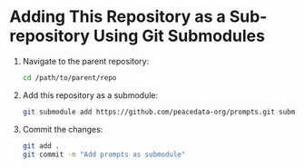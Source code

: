 # Adding This Repository as a Sub-repository Using Git Submodules

1. Navigate to the parent repository:
   ```bash
   cd /path/to/parent/repo
   ```

2. Add this repository as a submodule:
   ```bash
   git submodule add https://github.com/peacedata-org/prompts.git submodules/prompts

   ```

3. Commit the changes:
   ```bash
   git add .
   git commit -m "Add prompts as submodule"
   ```
